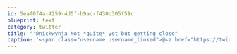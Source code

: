 ```yaml
---
id: 5eaf0f4a-4259-4d5f-b9ac-f430c305f59c
blueprint: text
category: twitter
title: "'@nickwynja Not *quite* yet but getting close"
caption: '<span class="username username_linked">@<a href="https://twitter.com/nickwynja" title="Nick Wynja">nickwynja</a></span> Not *quite* yet but getting close'
---
```

